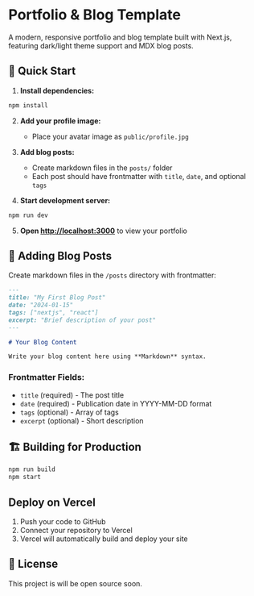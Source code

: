 # Portfolio & Blog Template

A modern, responsive portfolio and blog template built with Next.js, featuring dark/light theme support and MDX blog posts.

## 🚀 Quick Start

1. **Install dependencies:**

```bash
npm install
```

2. **Add your profile image:**

   - Place your avatar image as `public/profile.jpg`

3. **Add blog posts:**

   - Create markdown files in the `posts/` folder
   - Each post should have frontmatter with `title`, `date`, and optional `tags`

4. **Start development server:**

```bash
npm run dev
```

5. **Open [http://localhost:3000](http://localhost:3000)** to view your portfolio

## 📝 Adding Blog Posts

Create markdown files in the `/posts` directory with frontmatter:

```markdown
---
title: "My First Blog Post"
date: "2024-01-15"
tags: ["nextjs", "react"]
excerpt: "Brief description of your post"
---

# Your Blog Content

Write your blog content here using **Markdown** syntax.
```

### Frontmatter Fields:

- `title` (required) - The post title
- `date` (required) - Publication date in YYYY-MM-DD format
- `tags` (optional) - Array of tags
- `excerpt` (optional) - Short description

## 🏗️ Building for Production

```bash
npm run build
npm start
```

## Deploy on Vercel

1. Push your code to GitHub
2. Connect your repository to Vercel
3. Vercel will automatically build and deploy your site

## 📄 License

This project is will be open source soon.
